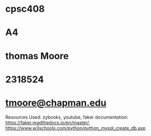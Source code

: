 # cpsc408
# A4
# thomas Moore
# 2318524
# tmoore@chapman.edu


Resources Used:
zybooks, youtube, faker documentation: https://faker.readthedocs.io/en/master/, https://www.w3schools.com/python/python_mysql_create_db.asp
